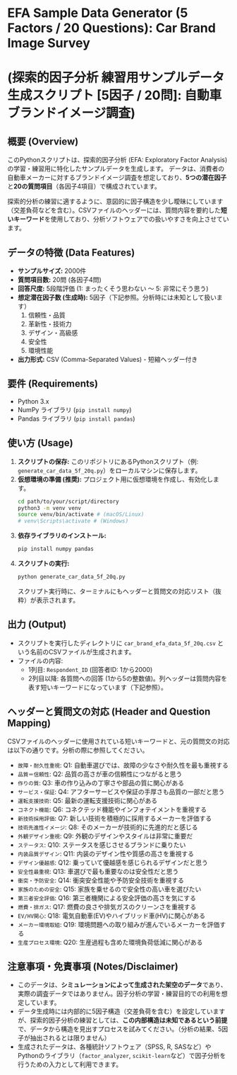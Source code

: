 # EFA Sample Data Generator (5 Factors / 20 Questions): Car Brand Image Survey
# (探索的因子分析 練習用サンプルデータ生成スクリプト [5因子 / 20問]: 自動車ブランドイメージ調査)

## 概要 (Overview)

このPythonスクリプトは、探索的因子分析 (EFA: Exploratory Factor Analysis) の学習・練習用に特化したサンプルデータを生成します。
データは、消費者の自動車メーカーに対するブランドイメージ調査を想定しており、**5つの潜在因子**と**20の質問項目**（各因子4項目）で構成されています。

探索的分析の練習に適するように、意図的に因子構造を少し曖昧にしています（交差負荷などを含む）。CSVファイルのヘッダーには、質問内容を要約した**短いキーワード**を使用しており、分析ソフトウェアでの扱いやすさを向上させています。

## データの特徴 (Data Features)

* **サンプルサイズ:** 2000件
* **質問項目数:** 20問 (各因子4問)
* **回答尺度:** 5段階評価 (1: まったくそう思わない 〜 5: 非常にそう思う)
* **想定潜在因子数 (生成時):** 5因子（下記参照。分析時には未知として扱います）
    1.  信頼性・品質
    2.  革新性・技術力
    3.  デザイン・高級感
    4.  安全性
    5.  環境性能
* **出力形式:** CSV (Comma-Separated Values) - 短縮ヘッダー付き

## 要件 (Requirements)

* Python 3.x
* NumPy ライブラリ (`pip install numpy`)
* Pandas ライブラリ (`pip install pandas`)

## 使い方 (Usage)

1.  **スクリプトの保存:** このリポジトリにあるPythonスクリプト（例: `generate_car_data_5f_20q.py`）をローカルマシンに保存します。
2.  **仮想環境の準備 (推奨):** プロジェクト用に仮想環境を作成し、有効化します。
    ```bash
    cd path/to/your/script/directory
    python3 -m venv venv
    source venv/bin/activate # (macOS/Linux)
    # venv\Scripts\activate # (Windows)
    ```
3.  **依存ライブラリのインストール:**
    ```bash
    pip install numpy pandas
    ```
4.  **スクリプトの実行:**
    ```bash
    python generate_car_data_5f_20q.py
    ```
    スクリプト実行時に、ターミナルにもヘッダーと質問文の対応リスト（抜粋）が表示されます。

## 出力 (Output)

* スクリプトを実行したディレクトリに `car_brand_efa_data_5f_20q.csv` という名前のCSVファイルが生成されます。
* ファイルの内容:
    * 1列目: `Respondent_ID` (回答者ID: 1から2000)
    * 2列目以降: 各質問への回答 (1から5の整数値)。列ヘッダーは質問内容を表す短いキーワードになっています（下記参照）。

## ヘッダーと質問文の対応 (Header and Question Mapping)

CSVファイルのヘッダーに使用されている短いキーワードと、元の質問文の対応は以下の通りです。分析の際に参照してください。

* `故障・耐久性重視`: Q1: 自動車選びでは、故障の少なさや耐久性を最も重視する
* `品質＝信頼性`: Q2: 品質の高さが車の信頼性につながると思う
* `作りの質`: Q3: 車の作り込みの丁寧さや部品の質に関心がある
* `サービス・保証`: Q4: アフターサービスや保証の手厚さも品質の一部だと思う
* `運転支援技術`: Q5: 最新の運転支援技術に関心がある
* `コネクト機能`: Q6: コネクテッド機能やインフォテイメントを重視する
* `新技術採用評価`: Q7: 新しい技術を積極的に採用するメーカーを評価する
* `技術先進性イメージ`: Q8: そのメーカーが技術的に先進的だと感じる
* `外観デザイン重視`: Q9: 外観のデザインやスタイルは非常に重要だ
* `ステータス`: Q10: ステータスを感じさせるブランドに乗りたい
* `内装品質デザイン`: Q11: 内装のデザイン性や質感の高さを重視する
* `デザイン優越感`: Q12: 乗っていて優越感を感じられるデザインだと思う
* `安全性最重視`: Q13: 車選びで最も重要なのは安全性だと思う
* `衝突・予防安全`: Q14: 衝突安全性能や予防安全技術を重視する
* `家族のための安全`: Q15: 家族を乗せるので安全性の高い車を選びたい
* `第三者安全評価`: Q16: 第三者機関による安全評価の高さを気にする
* `燃費・排ガス`: Q17: 燃費の良さや排気ガスのクリーンさを重視する
* `EV/HV関心`: Q18: 電気自動車(EV)やハイブリッド車(HV)に関心がある
* `メーカー環境取組`: Q19: 環境問題への取り組みが進んでいるメーカーを評価する
* `生産プロセス環境`: Q20: 生産過程も含めた環境負荷低減に関心がある

## 注意事項・免責事項 (Notes/Disclaimer)

* このデータは、**シミュレーションによって生成された架空のデータ**であり、実際の調査データではありません。因子分析の学習・練習目的での利用を想定しています。
* データ生成時には内部的に5因子構造（交差負荷を含む）を設定していますが、探索的因子分析の練習としては、**この内部構造は未知であるという前提**で、データから構造を見出すプロセスを試みてください。（分析の結果、5因子が抽出されるとは限りません）
* 生成されたデータは、各種統計ソフトウェア（SPSS, R, SASなど）やPythonのライブラリ（`factor_analyzer`, `scikit-learn`など）で因子分析を行うための入力として利用できます。

